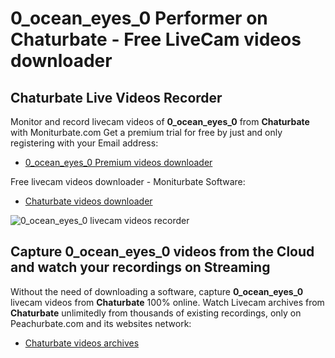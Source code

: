# 0_ocean_eyes_0 Performer on Chaturbate - Free LiveCam videos downloader

## Chaturbate Live Videos Recorder

Monitor and record livecam videos of **0_ocean_eyes_0** from **Chaturbate** with Moniturbate.com
Get a premium trial for free by just and only registering with your Email address:
* [0_ocean_eyes_0 Premium videos downloader](https://moniturbate.com/request-demo-licence-key.html)

Free livecam videos downloader - Moniturbate Software:
* [Chaturbate videos downloader](https://moniturbate.com/moniturbate-download-software.html)

![0_ocean_eyes_0 livecam videos recorder](https://peachurnet.com/templates/moniturbate-software.png)


## Capture 0_ocean_eyes_0 videos from the Cloud and watch your recordings on Streaming

Without the need of downloading a software, capture **0_ocean_eyes_0** livecam videos from **Chaturbate** 100% online.
Watch Livecam archives from **Chaturbate** unlimitedly from thousands of existing recordings, only on Peachurbate.com and its websites network:
* [Chaturbate videos archives](https://peachurnet.com/)